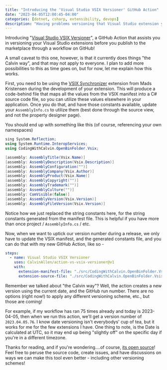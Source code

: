 ```yaml
---
title: "Introducing the 'Visual Studio VSIX Versioner' GitHub Action"
date: "2023-04-05T12:00:45-04:00"
categories: [dotnet, csharp, extensibility, devops]
description: "Having problems versioning that Visual Studio extension you're trying to publish through a GitHub workflow? I gotchu."
---
```


Introducing "[Visual Studio VSIX Versioner](https://github.com/marketplace/actions/visual-studio-vsix-versioner)", a GitHub Action that assists you in versioning your Visual Studio extensions before you publish to the marketplace through a workflow on GitHub!

A small caveat to this one, however, is that it currently does things "the Calvin way", and that may not apply to everyone. I plan to add more possibilities to this as time goes on, but for now, let me explain how this works.

First, you need to be using the [VSIX Synchronizer](https://marketplace.visualstudio.com/items?itemName=MadsKristensen.VsixSynchronizer64) extension from Mads Kristensen during the development of your extension. This will produce a code-behind file that maps all the values from the VSIX manifest into a C# source code file, so you can utilize these values elsewhere in your application. Once you do that, and have those constants available, update your `AssemblyInfo.cs` to utilize them (best done through the source view, and not the property designer page).

You should end up with something like this (of course, referencing your own namespaces)

```csharp
sing System.Reflection;
using System.Runtime.InteropServices;
using CodingWithCalvin.OpenBinFolder.Vsix;

[assembly: AssemblyTitle(Vsix.Name)]
[assembly: AssemblyDescription(Vsix.Description)]
[assembly: AssemblyConfiguration("")]
[assembly: AssemblyCompany(Vsix.Author)]
[assembly: AssemblyProduct(Vsix.Name)]
[assembly: AssemblyCopyright("")]
[assembly: AssemblyTrademark("")]
[assembly: AssemblyCulture("")]
[assembly: ComVisible(false)]
[assembly: AssemblyVersion(Vsix.Version)]
[assembly: AssemblyFileVersion(Vsix.Version)]
```

Notice how we just replaced the string constants here, for the string constants generated from the manifest file. This is helpful if you have more than once project / `AssemblyInfo.cs` / etc.

Now, when we want to uptick our version number during a release, we only have to update the VSIX manifest, and the generated constants file, and you can do that with my new GitHub Action, like so -

```yaml
steps:
  - name: Visual Studio VSIX Versioner
    uses: CalvinAllen/action-vs-vsix-versioner@v1
    with:
      extension-manifest-file: "./src/CodingWithCalvin.OpenBinFolder.Vsix/source.extension.vsixmanifest"
      extension-source-file: "./src/CodingWithCalvin.OpenBinFolder.Vsix/source.extension.cs"
```

Remember we talked about "the Calvin way"? Well, the action creates a new version using the current date, and the GitHub run number. There are no options (right now!) to apply any different versioning scheme, etc., but those are coming!

For example, if my workflow has ran 75 times already and today is 2023-04-05, then when we run this action, we'll get a version number of `2023.04.05.76`. I know date versioning isn't everybodys' cup of tea, but it works for me for the few extensions I have. One thing to note, is the Date is calculated at UTC, so it may end up being "slightly off" on the specific day if you're in a different timezone.

Thanks for reading, and if you're wondering....of course, [its open source](https://github.com/CalvinAllen/action-vs-vsix-versioner)! Feel free to peruse the source code, create issues, and have discussions on ways we can make this tool even better - including other versioning schemes!
